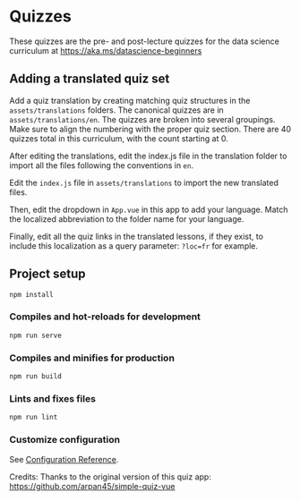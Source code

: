 # Quizzes

These quizzes are the pre- and post-lecture quizzes for the data science curriculum at https://aka.ms/datascience-beginners
## Adding a translated quiz set

Add a quiz translation by creating matching quiz structures in the `assets/translations` folders. The canonical quizzes are in `assets/translations/en`. The quizzes are broken into several groupings. Make sure to align the numbering with the proper quiz section. There are 40 quizzes total in this curriculum, with the count starting at 0.

After editing the translations, edit the index.js file in the translation folder to import all the files following the conventions in `en`.

Edit the `index.js` file in `assets/translations` to import the new translated files.

Then, edit the dropdown in `App.vue` in this app to add your language. Match the localized abbreviation to the folder name for your language.

Finally, edit all the quiz links in the translated lessons, if they exist, to include this localization as a query parameter: `?loc=fr` for example.



## Project setup

```
npm install
```

### Compiles and hot-reloads for development

```
npm run serve
```

### Compiles and minifies for production

```
npm run build
```

### Lints and fixes files

```
npm run lint
```

### Customize configuration

See [Configuration Reference](https://cli.vuejs.org/config/).

Credits: Thanks to the original version of this quiz app: https://github.com/arpan45/simple-quiz-vue

